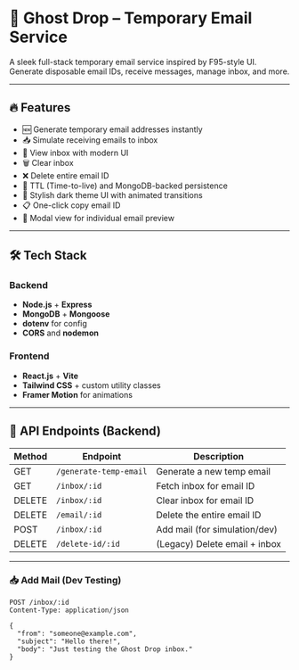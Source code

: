 # 👻 Ghost Drop – Temporary Email Service

A sleek full-stack temporary email service inspired by F95-style UI. Generate disposable email IDs, receive messages, manage inbox, and more.

---

## 🔥 Features

- 🆕 Generate temporary email addresses instantly  
- 📥 Simulate receiving emails to inbox  
- 📨 View inbox with modern UI  
- 🗑️ Clear inbox  
- ❌ Delete entire email ID  
- 🔐 TTL (Time-to-live) and MongoDB-backed persistence  
- 🎨 Stylish dark theme UI with animated transitions  
- 📋 One-click copy email ID  
- 💌 Modal view for individual email preview

---

## 🛠️ Tech Stack

### Backend
- **Node.js** + **Express**
- **MongoDB** + **Mongoose**
- **dotenv** for config
- **CORS** and **nodemon**

### Frontend
- **React.js** + **Vite**
- **Tailwind CSS** + custom utility classes
- **Framer Motion** for animations

---

## 🧪 API Endpoints (Backend)

| Method | Endpoint                     | Description                      |
|--------|------------------------------|----------------------------------|
| GET    | `/generate-temp-email`       | Generate a new temp email        |
| GET    | `/inbox/:id`                 | Fetch inbox for email ID         |
| DELETE | `/inbox/:id`                 | Clear inbox for email ID         |
| DELETE | `/email/:id`                 | Delete the entire email ID       |
| POST   | `/inbox/:id`                 | Add mail (for simulation/dev)    |
| DELETE | `/delete-id/:id`             | (Legacy) Delete email + inbox    |

---

### 📥 Add Mail (Dev Testing)

```http
POST /inbox/:id
Content-Type: application/json

{
  "from": "someone@example.com",
  "subject": "Hello there!",
  "body": "Just testing the Ghost Drop inbox."
}
